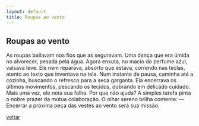 ```yaml
---
layout: default
title: Roupas ao vento
--- 
```


## Roupas ao vento

As roupas bailavam nos fios que as seguravam. Uma dança que era úmida no alvorecer, pesada pela água. Agora enxuta, no macio do perfume azul, valsava leve. Ele nem reparava, absorto que estava, correndo nas teclas, atento ao texto que inventava na tela. Num instante de pausa, caminha até a cozinha, buscando o refresco para a seca garganta. Ela encerrava os últimos movimentos, pescando os tecidos, dobrando em delicado cuidado. Mais uma vez, ele nota sua falha. Por que não ajuda? A simples tarefa pinta o nobre prazer da mútua colaboração. O olhar sereno brilha contente: — Encerrar a próxima peça das vestes ao vento será sua missão.

[voltar](./)